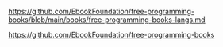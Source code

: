 https://github.com/EbookFoundation/free-programming-books/blob/main/books/free-programming-books-langs.md

https://github.com/EbookFoundation/free-programming-books